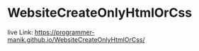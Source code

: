 ﻿# WebsiteCreateOnlyHtmlOrCss
live Link:  https://programmer-manik.github.io/WebsiteCreateOnlyHtmlOrCss/

